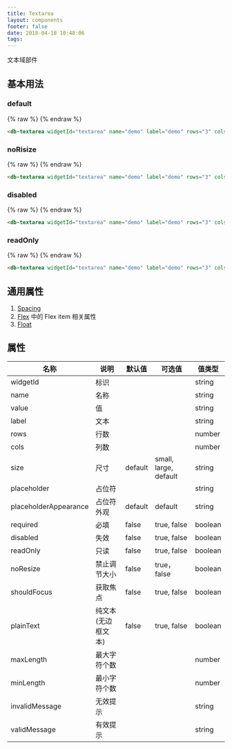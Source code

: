 ```yaml
---
title: Textarea
layout: components
footer: false
date: 2018-04-18 10:48:06
tags:
---
```


文本域部件

## 基本用法

### default
{% raw %}
<db-textarea widgetId="textarea" name="demo" label="demo" rows="3" cols="2" noResize="false" shouldFocus="true" marginTop="3" marginBottom="2"></db-textarea>
{% endraw %}
```html
<db-textarea widgetId="textarea" name="demo" label="demo" rows="3" cols="2" noResize="false" shouldFocus="true"></db-textarea>
```

### noRisize
{% raw %}
<db-textarea widgetId="textareaz" name="demo" label="demo" rows="3" cols="2" noResize="true" marginTop="3" marginBottom="2"></db-textarea>
{% endraw %}
```html
<db-textarea widgetId="textarea" name="demo" label="demo" rows="3" cols="2" noResize="true"></db-textarea>
```

### disabled
{% raw %}
<db-textarea widgetId="textarea" name="demo" label="demo" rows="3" cols="2" noResize="false" disabled="true" marginTop="3" marginBottom="2"></db-textarea>
{% endraw %}
```html
<db-textarea widgetId="textarea" name="demo" label="demo" rows="3" cols="2" noResize="false" disabled="true"></db-textarea>
```

### readOnly
{% raw %}
<db-textarea widgetId="textarea" name="demo" label="demo" rows="3" cols="2" noResize="false" readOnly="true" value="readOnly value" marginTop="3" marginBottom="2"></db-textarea>
{% endraw %}
```html
<db-textarea widgetId="textarea" name="demo" label="demo" rows="3" cols="2" noResize="false" readOnly="true" value="readOnly value"></db-textarea>
```

## 通用属性

1. [Spacing](../Utilities/Spacing.html)
1. [Flex](../Utilities/Flex.html) 中的 Flex item 相关属性
1. [Float](../Utilities/Float.html)

## 属性

| 名称  | 说明 | 默认值 | 可选值 | 值类型 |
| ----- | ------ | ----- | ----- | --------- |
| widgetId | 标识 | | | string |
| name | 名称 | | | string |
| value | 值 | | | string |
| label | 文本 | | | string |
| rows | 行数 | | | number |
| cols | 列数 | | | number |
| size | 尺寸 | default | small, large, default | string |
| placeholder | 占位符 | | | string |
| placeholderAppearance | 占位符外观 | default | default | string |
| required | 必填 | false | true, false | boolean |
| disabled | 失效 | false | true, false | boolean |
| readOnly | 只读 | false | true, false | boolean |
| noResize | 禁止调节大小 | false | true，false | boolean |
| shouldFocus | 获取焦点 | false | true, false | boolean |
| plainText | 纯文本(无边框文本) | false | true, false | boolean |
| maxLength | 最大字符个数 | | | number |
| minLength | 最小字符个数 | | | number |
| invalidMessage | 无效提示 | | | string |
| validMessage | 有效提示 | | | string |